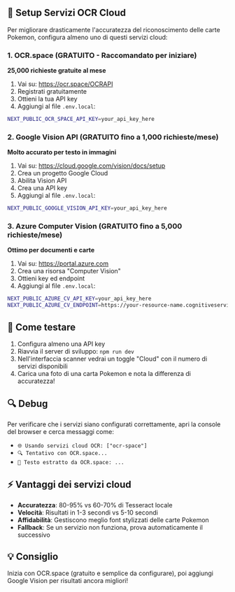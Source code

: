 ## 🚀 Setup Servizi OCR Cloud

Per migliorare drasticamente l'accuratezza del riconoscimento delle carte
Pokemon, configura almeno uno di questi servizi cloud:

### 1. OCR.space (GRATUITO - Raccomandato per iniziare)

**25,000 richieste gratuite al mese**

1. Vai su: https://ocr.space/OCRAPI
2. Registrati gratuitamente
3. Ottieni la tua API key
4. Aggiungi al file `.env.local`:

```bash
NEXT_PUBLIC_OCR_SPACE_API_KEY=your_api_key_here
```

### 2. Google Vision API (GRATUITO fino a 1,000 richieste/mese)

**Molto accurato per testo in immagini**

1. Vai su: https://cloud.google.com/vision/docs/setup
2. Crea un progetto Google Cloud
3. Abilita Vision API
4. Crea una API key
5. Aggiungi al file `.env.local`:

```bash
NEXT_PUBLIC_GOOGLE_VISION_API_KEY=your_api_key_here
```

### 3. Azure Computer Vision (GRATUITO fino a 5,000 richieste/mese)

**Ottimo per documenti e carte**

1. Vai su: https://portal.azure.com
2. Crea una risorsa "Computer Vision"
3. Ottieni key ed endpoint
4. Aggiungi al file `.env.local`:

```bash
NEXT_PUBLIC_AZURE_CV_API_KEY=your_api_key_here
NEXT_PUBLIC_AZURE_CV_ENDPOINT=https://your-resource-name.cognitiveservices.azure.com
```

## 🔧 Come testare

1. Configura almeno una API key
2. Riavvia il server di sviluppo: `npm run dev`
3. Nell'interfaccia scanner vedrai un toggle "Cloud" con il numero di servizi
   disponibili
4. Carica una foto di una carta Pokemon e nota la differenza di accuratezza!

## 🔍 Debug

Per verificare che i servizi siano configurati correttamente, apri la console
del browser e cerca messaggi come:

- `🌐 Usando servizi cloud OCR: ["ocr-space"]`
- `🔍 Tentativo con OCR.space...`
- `📝 Testo estratto da OCR.space: ...`

## ⚡ Vantaggi dei servizi cloud

- **Accuratezza**: 80-95% vs 60-70% di Tesseract locale
- **Velocità**: Risultati in 1-3 secondi vs 5-10 secondi
- **Affidabilità**: Gestiscono meglio font stylizzati delle carte Pokemon
- **Fallback**: Se un servizio non funziona, prova automaticamente il successivo

## 💡 Consiglio

Inizia con OCR.space (gratuito e semplice da configurare), poi aggiungi Google
Vision per risultati ancora migliori!
